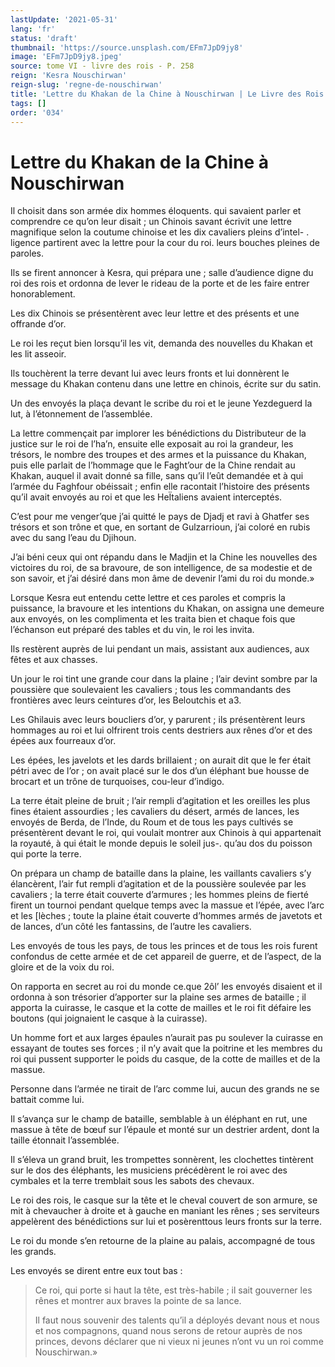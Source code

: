 ```yaml
---
lastUpdate: '2021-05-31'
lang: 'fr'
status: 'draft'
thumbnail: 'https://source.unsplash.com/EFm7JpD9jy8'
image: 'EFm7JpD9jy8.jpeg'
source: tome VI - livre des rois - P. 258
reign: 'Kesra Nouschirwan'
reign-slug: 'regne-de-nouschirwan'
title: 'Lettre du Khakan de la Chine à Nouschirwan | Le Livre des Rois | Shâhnâmeh'
tags: []
order: '034'
---
```


<!-- LTeX: language=fr -->

# Lettre du Khakan de la Chine à Nouschirwan

Il choisit dans son armée dix hommes éloquents. qui savaient parler et comprendre ce qu’on leur disait ; un Chinois savant écrivit une lettre magnifique selon la coutume chinoise et les dix cavaliers pleins d’intel-
. ligence partirent avec la lettre pour la cour du roi. leurs bouches pleines de paroles.

Ils se firent annoncer à Kesra, qui prépara une ; salle d’audience digne du roi des rois et ordonna de lever le rideau de la porte et de les faire entrer honorablement.

Les dix Chinois se présentèrent avec leur lettre et des présents et une offrande d’or.

Le roi les reçut bien lorsqu’il les vit, demanda des nouvelles du Khakan et les lit asseoir.

Ils touchèrent la terre devant lui avec leurs fronts et lui donnèrent le message du Khakan contenu dans une lettre en chinois, écrite sur du satin.

Un des envoyés la plaça devant le scribe du roi et le jeune Yezdeguerd la lut, à l’étonnement de l’assemblée.

La lettre commençait par implorer les bénédictions du Distributeur de la justice sur le roi de l’ha’n, ensuite elle exposait au roi la grandeur, les trésors, le nombre des troupes et des armes et la puissance du Khakan, puis elle parlait de l’hommage que le Faght’our de la Chine rendait au Khakan, auquel il avait donné sa fille, sans qu’il l’eût demandée et à qui l’armée du Faghfour obéissait ; enfin elle racontait l’histoire des présents qu’il avait envoyés au roi et que les HeÏtaliens avaient interceptés.

C’est pour me venger’que j’ai quitté le pays de Djadj et ravi à Ghatfer ses trésors et son trône et que, en sortant de Gulzarrioun, j’ai coloré en rubis avec du sang l’eau du Djihoun.

J’ai béni ceux qui ont répandu dans le Madjin et la Chine les nouvelles des victoires du roi, de sa bravoure, de son intelligence, de sa modestie et de son savoir, et j’ai désiré dans mon âme de devenir l’ami du roi du monde.»

Lorsque Kesra eut entendu cette lettre et ces paroles et compris la puissance, la bravoure et les intentions du Khakan, on assigna une demeure aux envoyés, on les complimenta et les traita bien et chaque fois que l’échanson eut préparé des tables et du vin, le roi les invita.

Ils restèrent auprès de lui pendant un mais, assistant aux audiences, aux fêtes et aux chasses.

Un jour le roi tint une grande cour dans la plaine ; l’air devint sombre par la poussière que soulevaient les cavaliers ; tous les commandants des frontières avec leurs ceintures d’or, les Beloutchis et a3.

Les Ghilauis avec leurs boucliers d’or, y parurent ; ils présentèrent leurs hommages au roi et lui olfrirent trois cents destriers aux rênes d’or et des épées aux fourreaux d’or.

Les épées, les javelots et les dards brillaient ; on aurait dit que le fer était pétri avec de l’or ; on avait placé sur le dos d’un éléphant bue housse de brocart et un trône de turquoises, cou-leur d’indigo.

La terre était pleine de bruit ; l’air rempli d’agitation et les oreilles les plus fines étaient assourdies ; les cavaliers du désert, armés de lances, les envoyés de Berda, de l’Inde, du Roum et de tous les pays cultivés se présentèrent devant le roi, qui voulait montrer aux Chinois à qui appartenait la royauté, à qui était le monde depuis le soleil jus-. qu’au dos du poisson qui porte la terre.

On prépara un champ de bataille dans la plaine, les vaillants cavaliers s’y élancèrent, l’air fut rempli d’agitation et de la poussière soulevée par les cavaliers ; la terre était couverte d’armures ; les hommes pleins de fierté firent un tournoi pendant quelque temps avec la massue et l’épée, avec l’arc et les
[lèches ; toute la plaine était couverte d’hommes armés de javetots et de lances, d’un côté les fantassins, de l’autre les cavaliers.

Les envoyés de tous les pays, de tous les princes et de tous les rois furent confondus de cette armée et de cet appareil de guerre, et de l’aspect, de la gloire et de la voix du roi.

On rapporta en secret au roi du monde ce.que 
 2ôl’ les envoyés disaient et il ordonna à son trésorier d’apporter sur la plaine ses armes de bataille ; il apporta la cuirasse, le casque et la cotte de mailles et le roi fit défaire les boutons (qui joignaient le casque à la cuirasse).

Un homme fort et aux larges épaules n’aurait pas pu soulever la cuirasse en essayant de toutes ses forces ; il n’y avait que la poitrine et les membres du roi qui pussent supporter le poids du casque, de la cotte de mailles et de la massue.

Personne dans l’armée ne tirait de l’arc comme lui, aucun des grands ne se battait comme lui.

Il s’avança sur le champ de bataille, semblable à un éléphant en rut, une massue à tête de bœuf sur l’épaule et monté sur un destrier ardent, dont la taille étonnait l’assemblée.

Il s’éleva un grand bruit, les trompettes sonnèrent, les clochettes tintèrent sur le dos des éléphants, les musiciens précédèrent le roi avec des cymbales et la terre tremblait sous les sabots des chevaux.

Le roi des rois, le casque sur la tête et le cheval couvert de son armure, se mit à chevaucher à droite et à gauche en maniant les rênes ; ses serviteurs appelèrent des bénédictions sur lui et posèrenttous leurs fronts sur la terre.

Le roi du monde s’en retourne de la plaine au palais, accompagné de tous les grands.

Les envoyés se dirent entre eux tout bas :

> Ce roi, qui porte si haut la tête, est très-habile ; il sait gouverner les rênes et montrer aux braves la pointe de sa lance.
>
> Il faut nous souvenir des talents qu’il a déployés devant nous et nous et nos compagnons, quand nous serons de retour auprès de nos princes, devons déclarer que ni vieux ni jeunes n’ont vu un roi comme Nouschirwan.»
